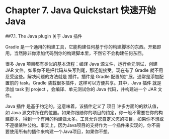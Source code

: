 Chapter 7. Java Quickstart 快速开始 Java
===================

##7.1. The Java plugin 关于 Java 插件

Gradle 是一个通用的构建工具，它能构建任何基于你的构建脚本的东西。开箱即用，当然除非你添加代码到你的构建脚本里，不然它不会构建任何东西。

很多 Java 项目都有类似的基本流程：编译 Java 源文件，运行单元测试，创建 JAR 文件。如果你不是把代码从头写到尾，那还能接受。现在有了 Gradle 就不用忍受这些。解决问题的方法就是 插件。插件是 Gradle 配置的扩展，通常是添加配置前的 task。Gradle 装载很多插件，这样可以方便共享。其中，Java 插件 就是添加 task 到 project ，会编译、单元测试你的 Java 代码，并构建进一个 JAR 文件。

Java 插件 是基于约定的。这意味着，该插件定义了 项目 许多方面的的默认值，如 Java 源文件所在的位置。如果你跟随你的项目的约定，你一般不需要在你的构建脚本，得到一个有用的构建做太多。工具允许您自定义您的项目，如果你不想或不遵循某种公约。事实上，因为Java项目的支持作为一个插件来实现的，你不需要使用所有的插件来构建一个Java项目，如果你不想。

